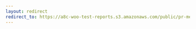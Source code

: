 ```yaml
---
layout: redirect
redirect_to: https://a8c-woo-test-reports.s3.amazonaws.com/public/pr-merge/37910/api/index.html
---
```

